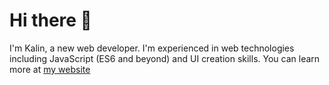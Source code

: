 # Hi there 👋

I'm Kalin, a new web developer. I'm experienced in web technologies including JavaScript (ES6 and beyond) and UI creation skills. You can learn more at [my website](https://kalinpatel.me)
